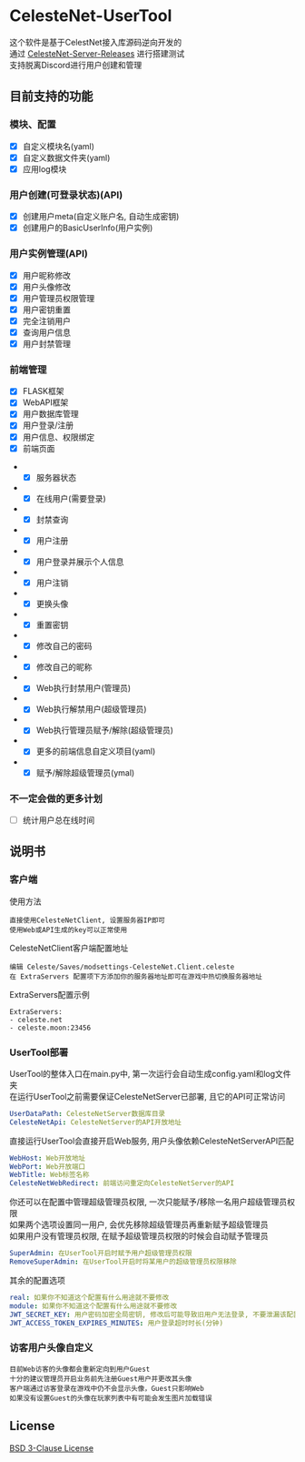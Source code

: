 # CelesteNet-UserTool
这个软件是基于CelestNet接入库源码逆向开发的  
通过 [CelesteNet-Server-Releases](https://github.com/0x0ade/CelesteNet/releases) 进行搭建测试  
支持脱离Discord进行用户创建和管理
## 目前支持的功能
### 模块、配置
- [x] 自定义模块名(yaml)
- [x] 自定义数据文件夹(yaml)
- [x] 应用log模块
### 用户创建(可登录状态)(API)
- [x] 创建用户meta(自定义账户名, 自动生成密钥)
- [x] 创建用户的BasicUserInfo(用户实例)
### 用户实例管理(API)
- [x] 用户昵称修改
- [x] 用户头像修改
- [x] 用户管理员权限管理
- [x] 用户密钥重置
- [x] 完全注销用户
- [x] 查询用户信息
- [x] 用户封禁管理
### 前端管理
- [x] FLASK框架
- [x] WebAPI框架
- [x] 用户数据库管理
- [x] 用户登录/注册
- [x] 用户信息、权限绑定
- [x] 前端页面
- - [x] 服务器状态
- - [x] 在线用户(需要登录)
- - [x] 封禁查询
- - [x] 用户注册
- - [x] 用户登录并展示个人信息
- - [x] 用户注销
- - [x] 更换头像
- - [x] 重置密钥
- - [x] 修改自己的密码
- - [x] 修改自己的昵称
- - [x] Web执行封禁用户(管理员)
- - [x] Web执行解禁用户(超级管理员)
- - [x] Web执行管理员赋予/解除(超级管理员)
- - [x] 更多的前端信息自定义项目(yaml)
- - [x] 赋予/解除超级管理员(ymal)
### 不一定会做的更多计划
- [ ] 统计用户总在线时间
## 说明书
### 客户端
使用方法
```
直接使用CelesteNetClient, 设置服务器IP即可
使用Web或API生成的key可以正常使用
```
CelesteNetClient客户端配置地址
```
编辑 Celeste/Saves/modsettings-CelesteNet.Client.celeste
在 ExtraServers 配置项下方添加你的服务器地址即可在游戏中热切换服务器地址
```
ExtraServers配置示例
```
ExtraServers:
- celeste.net
- celeste.moon:23456
```
### UserTool部署
UserTool的整体入口在main.py中, 第一次运行会自动生成config.yaml和log文件夹  
在运行UserTool之前需要保证CelesteNetServer已部署, 且它的API可正常访问
```yaml
UserDataPath: CelesteNetServer数据库目录
CelesteNetApi: CelesteNetServer的API开放地址
```
直接运行UserTool会直接开启Web服务, 用户头像依赖CelesteNetServerAPI匹配
```yaml
WebHost: Web开放地址
WebPort: Web开放端口
WebTitle: Web标签名称
CelesteNetWebRedirect: 前端访问重定向CelesteNetServer的API
```
你还可以在配置中管理超级管理员权限, 一次只能赋予/移除一名用户超级管理员权限  
如果两个选项设置同一用户, 会优先移除超级管理员再重新赋予超级管理员  
如果用户没有管理员权限, 在赋予超级管理员权限的时候会自动赋予管理员
```yaml
SuperAdmin: 在UserTool开启时赋予用户超级管理员权限
RemoveSuperAdmin: 在UserTool开启时将某用户的超级管理员权限移除
```
其余的配置选项
```yaml
real: 如果你不知道这个配置有什么用途就不要修改
module: 如果你不知道这个配置有什么用途就不要修改
JWT_SECRET_KEY: 用户密码加密全局密钥, 修改后可能导致旧用户无法登录, 不要泄漏该配置
JWT_ACCESS_TOKEN_EXPIRES_MINUTES: 用户登录超时时长(分钟)
```
### 访客用户头像自定义
```
目前Web访客的头像都会重新定向到用户Guest
十分的建议管理员开启业务前先注册Guest用户并更改其头像
客户端通过访客登录在游戏中仍不会显示头像，Guest只影响Web
如果没有设置Guest的头像在玩家列表中有可能会发生图片加载错误
```
## License
[BSD 3-Clause License](./LICENSE)